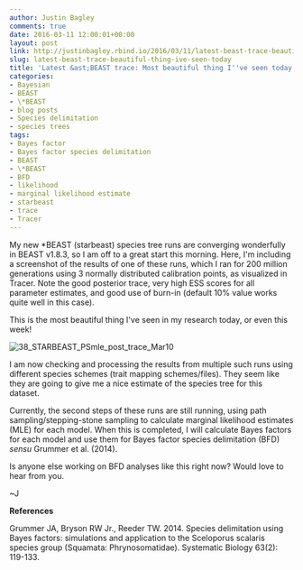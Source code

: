 ```yaml
---
author: Justin Bagley
comments: true
date: 2016-03-11 12:00:01+00:00
layout: post
link: http://justinbagley.rbind.io/2016/03/11/latest-beast-trace-beautiful-thing-ive-seen-today/
slug: latest-beast-trace-beautiful-thing-ive-seen-today
title: 'Latest &ast;BEAST trace: Most beautiful thing I''ve seen today'
categories:
- Bayesian
- BEAST
- \*BEAST
- blog posts
- Species delimitation
- species trees
tags:
- Bayes factor
- Bayes factor species delimitation
- BEAST
- \*BEAST
- BFD
- likelihood
- marginal likelihood estimate
- starbeast
- trace
- Tracer
---
```


My new \*BEAST (starbeast) species tree runs are converging wonderfully in BEAST v1.8.3, so I am off to a great start this morning. Here, I'm including a screenshot of the results of one of these runs, which I ran for 200 million generations using 3 normally distributed calibration points, as visualized in Tracer. Note the good posterior trace, very high ESS scores for all parameter estimates, and good use of burn-in (default 10% value works quite well in this case).

This is the most beautiful thing I've seen in my research today, or even this week!

![38_STARBEAST_PSmle_post_trace_Mar10](/images/38_STARBEAST_PSmle_post_trace_Mar10-768x480.png)

I am now checking and processing the results from multiple such runs using different species schemes (trait mapping schemes/files). They seem like they are going to give me a nice estimate of the species tree for this dataset.

Currently, the second steps of these runs are still running, using path sampling/stepping-stone sampling to calculate marginal likelihood estimates (MLE) for each model. When this is completed, I will calculate Bayes factors for each model and use them for Bayes factor species delimitation (BFD) _sensu_ Grummer et al. (2014). 

Is anyone else working on BFD analyses like this right now? Would love to hear from you.

~J

**References**

Grummer JA, Bryson RW Jr., Reeder TW. 2014. Species delimitation using Bayes factors: simulations and application to the Sceloporus scalaris species group (Squamata: Phrynosomatidae). Systematic Biology 63(2): 119-133.
